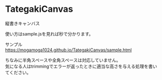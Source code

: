 # TategakiCanvas
縦書きキャンバス

使い方はsample.jsを見れば秒で分かります。

サンプル  
https://mogamoga1024.github.io/TategakiCanvas/sample.html

ちなみに半角スペースや全角スペースは対応していません。  
気になる人はtrimmingでエラーが返ったときに適当な高さを与える処理を書いてください。
